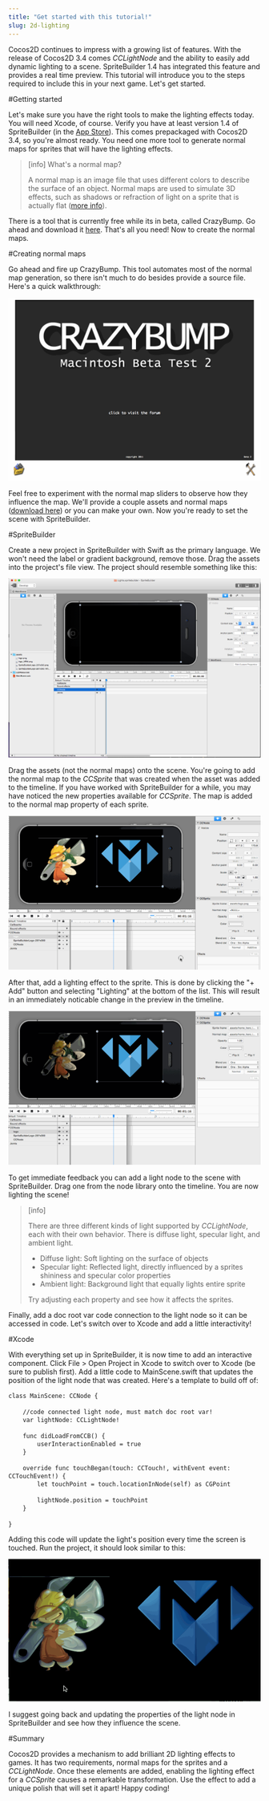 ```yaml
---
title: "Get started with this tutorial!"
slug: 2d-lighting
---
```


Cocos2D continues to impress with a growing list of features.  With the release of Cocos2D 3.4 comes *CCLightNode* and the ability to easily add dynamic lighting to a scene.  SpriteBuilder 1.4 has integrated this feature and provides a real time preview.  This tutorial will introduce you to the steps required to include this in your next game.  Let's get started.

#Getting started

Let's make sure you have the right tools to make the lighting effects today.  You will need Xcode, of course.  Verify you have at least version 1.4 of SpriteBuilder (in the [App Store](https://itunes.apple.com/us/app/spritebuilder/id784912885?mt=12)).  This comes prepackaged with Cocos2D 3.4, so you're almost ready.  You need one more tool to generate normal maps for sprites that will have the lighting effects.

> [info] What's a normal map?
>
> A normal map is an image file that uses different colors to describe the surface of an object. Normal maps are used to simulate 3D effects, such as shadows or refraction of light on a sprite that is actually flat ([more info](http://en.wikipedia.org/wiki/Normal_mapping)).  
>

There is a tool that is currently free while its in beta, called CrazyBump.  Go ahead and download it [here](http://crazybump.com/mac/).  That's all you need!  Now to create the normal maps.

#Creating normal maps

Go ahead and fire up CrazyBump.  This tool automates most of the normal map generation, so there isn't much to do besides provide a source file.  Here's a quick walkthrough:

![](./CrazyBump.gif)

Feel free to experiment with the normal map sliders to observe how they influence the map.  We'll provide a couple assets and normal maps ([download here](https://github.com/MakeSchool-Tutorials/SA-2015-Apps-Additional-Resources/raw/master/P7-2D-Lighting/assets.zip)) or you can make your own.  Now you're ready to set the scene with SpriteBuilder.

#SpriteBuilder

Create a new project in SpriteBuilder with Swift as the primary language.  We won't need the label or gradient background, remove those.  Drag the assets into the project's file view.  The project should resemble something like this:

![](./SpriteBuilder_New.png)

Drag the assets (not the normal maps) onto the scene.  You're going to add the normal map to the *CCSprite* that was created when the asset was added to the timeline.  If you have worked with SpriteBuilder for a while, you may have noticed the new properties available for *CCSprite*.  The map is added to the normal map property of each sprite.  

![](./SpriteBuilder_Normal_Map.gif)

After that, add a lighting effect to the sprite.  This is done by clicking the "+ Add" button and selecting "Lighting" at the bottom of the list.  This will result in an immediately noticable change in the preview in the timeline.

![](./SpriteBuilder_Light_Effect.gif)

To get immediate feedback you can add a light node to the scene with SpriteBuilder.  Drag one from the node library onto the timeline.  You are now lighting the scene!  

> [info]
>
> There are three different kinds of light supported by *CCLightNode*, each with their own behavior.  There is diffuse light, specular light, and ambient light.
> 
> - Diffuse light: Soft lighting on the surface of objects
> - Specular light: Reflected light, directly influenced by a sprites shininess and specular color properties
> - Ambient light: Background light that equally lights entire sprite
> 
> Try adjusting each property and see how it affects the sprites.

Finally, add a doc root var code connection to the light node so it can be accessed in code.  Let's switch over to Xcode and add a little interactivity!

#Xcode

With everything set up in SpriteBuilder, it is now time to add an interactive component.  Click File > Open Project in Xcode to switch over to Xcode (be sure to publish first).  Add a little code to MainScene.swift that updates the position of the light node that was created.  Here's a template to build off of:

	class MainScene: CCNode {
		
		//code connected light node, must match doc root var!
		var lightNode: CCLightNode!
		
		func didLoadFromCCB() {
			userInteractionEnabled = true
		}
		
    	override func touchBegan(touch: CCTouch!, withEvent event: CCTouchEvent!) {
    		let touchPoint = touch.locationInNode(self) as CGPoint
    		
    		lightNode.position = touchPoint
    	}
	
	}
	
Adding this code will update the light's position every time the screen is touched.  Run the project, it should look similar to this:

![](./light-demo.gif)

I suggest going back and updating the properties of the light node in SpriteBuilder and see how they influence the scene.
	
#Summary

Cocos2D provides a mechanism to add brilliant 2D lighting effects to games.  It has two requirements, normal maps for the sprites and a *CCLightNode*.  Once these elements are added, enabling the lighting effect for a *CCSprite* causes a remarkable transformation.  Use the effect to add a unique polish that will set it apart!  Happy coding!
